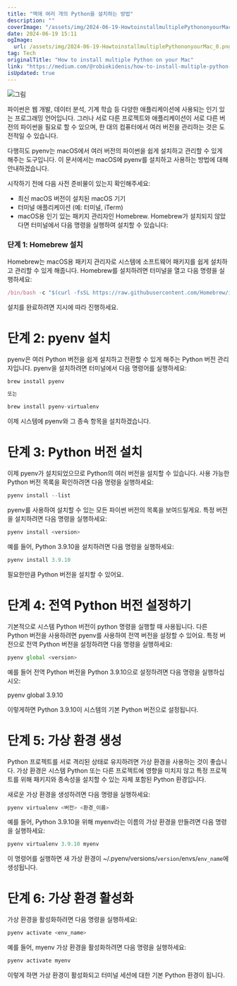 ```yaml
---
title: "맥에 여러 개의 Python을 설치하는 방법"
description: ""
coverImage: "/assets/img/2024-06-19-HowtoinstallmultiplePythononyourMac_0.png"
date: 2024-06-19 15:11
ogImage:
  url: /assets/img/2024-06-19-HowtoinstallmultiplePythononyourMac_0.png
tag: Tech
originalTitle: "How to install multiple Python on your Mac"
link: "https://medium.com/@robiokidenis/how-to-install-multiple-python-on-your-mac-d20713740a2d"
isUpdated: true
---
```


![그림](/assets/img/2024-06-19-HowtoinstallmultiplePythononyourMac_0.png)

파이썬은 웹 개발, 데이터 분석, 기계 학습 등 다양한 애플리케이션에 사용되는 인기 있는 프로그래밍 언어입니다. 그러나 서로 다른 프로젝트와 애플리케이션이 서로 다른 버전의 파이썬을 필요로 할 수 있으며, 한 대의 컴퓨터에서 여러 버전을 관리하는 것은 도전적일 수 있습니다.

다행히도 pyenv는 macOS에서 여러 버전의 파이썬을 쉽게 설치하고 관리할 수 있게 해주는 도구입니다. 이 문서에서는 macOS에 pyenv를 설치하고 사용하는 방법에 대해 안내하겠습니다.

시작하기 전에 다음 사전 준비물이 있는지 확인해주세요:

<div class="content-ad"></div>

- 최신 macOS 버전이 설치된 macOS 기기
- 터미널 애플리케이션 (예: 터미널, iTerm)
- macOS용 인기 있는 패키지 관리자인 Homebrew. Homebrew가 설치되지 않았다면 터미널에서 다음 명령을 실행하여 설치할 수 있습니다:

### 단계 1: Homebrew 설치

Homebrew는 macOS용 패키지 관리자로 시스템에 소프트웨어 패키지를 쉽게 설치하고 관리할 수 있게 해줍니다. Homebrew를 설치하려면 터미널을 열고 다음 명령을 실행하세요:

```js
/bin/bash -c "$(curl -fsSL https://raw.githubusercontent.com/Homebrew/install/HEAD/install.sh)"
```

<div class="content-ad"></div>

설치를 완료하려면 지시에 따라 진행하세요.

# 단계 2: pyenv 설치

pyenv은 여러 Python 버전을 쉽게 설치하고 전환할 수 있게 해주는 Python 버전 관리자입니다. pyenv을 설치하려면 터미널에서 다음 명령어를 실행하세요:

```js
brew install pyenv

또는

brew install pyenv-virtualenv
```

<div class="content-ad"></div>

이제 시스템에 pyenv와 그 종속 항목을 설치하겠습니다.

# 단계 3: Python 버전 설치

이제 pyenv가 설치되었으므로 Python의 여러 버전을 설치할 수 있습니다. 사용 가능한 Python 버전 목록을 확인하려면 다음 명령을 실행하세요:

```js
pyenv install --list
```

<div class="content-ad"></div>

pyenv를 사용하여 설치할 수 있는 모든 파이썬 버전의 목록을 보여드릴게요. 특정 버전을 설치하려면 다음 명령을 실행하세요:

```js
pyenv install <version>
```

예를 들어, Python 3.9.10을 설치하려면 다음 명령을 실행하세요:

```js
pyenv install 3.9.10
```

<div class="content-ad"></div>

필요한만큼 Python 버전을 설치할 수 있어요.

# 단계 4: 전역 Python 버전 설정하기

기본적으로 시스템 Python 버전이 python 명령을 실행할 때 사용됩니다. 다른 Python 버전을 사용하려면 pyenv를 사용하여 전역 버전을 설정할 수 있어요. 특정 버전으로 전역 Python 버전을 설정하려면 다음 명령을 실행하세요:

```js
pyenv global <version>
```

<div class="content-ad"></div>

예를 들어 전역 Python 버전을 Python 3.9.10으로 설정하려면 다음 명령을 실행하십시오:

pyenv global 3.9.10

이렇게하면 Python 3.9.10이 시스템의 기본 Python 버전으로 설정됩니다.

# 단계 5: 가상 환경 생성

<div class="content-ad"></div>

Python 프로젝트를 서로 격리된 상태로 유지하려면 가상 환경을 사용하는 것이 좋습니다. 가상 환경은 시스템 Python 또는 다른 프로젝트에 영향을 미치지 않고 특정 프로젝트를 위해 패키지와 종속성을 설치할 수 있는 자체 포함된 Python 환경입니다.

새로운 가상 환경을 생성하려면 다음 명령을 실행하세요:

```js
pyenv virtualenv <버전> <환경_이름>
```

예를 들어, Python 3.9.10을 위해 myenv라는 이름의 가상 환경을 만들려면 다음 명령을 실행하세요:

<div class="content-ad"></div>

```js
pyenv virtualenv 3.9.10 myenv
```

이 명령어를 실행하면 새 가상 환경이 ~/.pyenv/versions/`version`/envs/`env_name`에 생성됩니다.

# 단계 6: 가상 환경 활성화

가상 환경을 활성화하려면 다음 명령을 실행하세요:

<div class="content-ad"></div>

```js
pyenv activate <env_name>
```

예를 들어, myenv 가상 환경을 활성화하려면 다음 명령을 실행하세요:

```js
pyenv activate myenv
```

이렇게 하면 가상 환경이 활성화되고 터미널 세션에 대한 기본 Python 환경이 됩니다.
